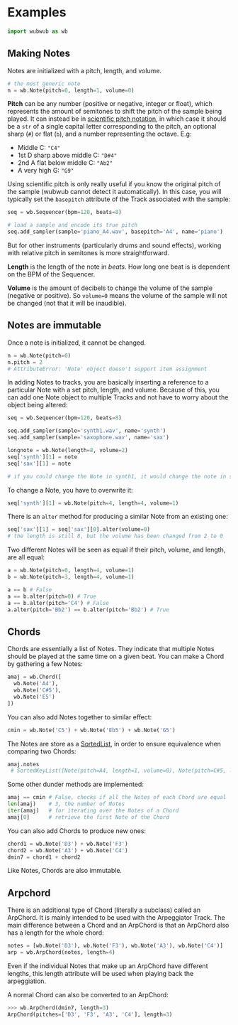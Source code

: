 # Examples

```python
import wubwub as wb
```

## Making Notes

Notes are initialized with a pitch, length, and volume.

```python
# the most generic note
n = wb.Note(pitch=0, length=1, volume=0)
```

**Pitch** can be any number (positive or negative, integer or float), which represents the amount of semitones to shift the pitch of the sample being played.  It can instead be in [scientific pitch notation](https://en.wikipedia.org/wiki/Scientific_pitch_notation), in which case it should be a `str` of a single capital letter corresponding to the pitch, an optional sharp (`#`) or flat (`b`), and a number representing the octave.  E.g:

- Middle C: `"C4"`
- 1st D sharp above middle C: `"D#4"`
- 2nd A flat below middle C: `"Ab2"`
- A very high G: `"G9"`

Using scientific pitch is only really useful if you know the original pitch of the sample (wubwub cannot detect it automatically).  In this case, you will typically set the `basepitch` attribute of the Track associated with the sample:

```python
seq = wb.Sequencer(bpm=120, beats=8)

# load a sample and encode its true pitch
seq.add_sampler(sample='piano_A4.wav', basepitch='A4', name='piano')
```

But for other instruments (particularly drums and sound effects), working with relative pitch in semitones is more straightforward.

**Length** is the length of the note in *beats*.  How long one beat is is dependent on the BPM of the Sequencer.

**Volume** is the amount of decibels to change the volume of the sample (negative or positive).  So `volume=0` means the volume of the sample will not be changed (not that it will be inaudible).

## Notes are immutable

Once a note is initialized, it cannot be changed.

```python
n = wb.Note(pitch=0)
n.pitch = 2
# AttributeError: 'Note' object doesn't support item assignment
```

In adding Notes to tracks, you are basically inserting a reference to a particular Note with a set pitch, length, and volume.  Because of this, you can add one Note object to multiple Tracks and not have to worry about the object being altered:

```python
seq = wb.Sequencer(bpm=120, beats=8)

seq.add_sampler(sample='synth1.wav', name='synth')
seq.add_sampler(sample='saxophone.wav', name='sax')

longnote = wb.Note(length=8, volume=2)
seq['synth'][1] = note
seq['sax'][1] = note

# if you could change the Note in synth1, it would change the note in synth2
```

To change a Note, you have to overwrite it:

```python
seq['synth'][1] = wb.Note(pitch=4, length=4, volume=1)
```

There is an `alter` method for producing a similar Note from an existing one:

```python
seq['sax'][1] = seq['sax'][0].alter(volume=0)
# the length is still 8, but the volume has been changed from 2 to 0
```

Two different Notes will be seen as equal if their pitch, volume, and length, are all equal:

```python
a = wb.Note(pitch=0, length=4, volume=1)
b = wb.Note(pitch=3, length=4, volume=1)

a == b # False
a == b.alter(pitch=0) # True
a == b.alter(pitch='C4') # False
a.alter(pitch='Bb2') == b.alter(pitch='Bb2') # True
```

## Chords

Chords are essentially a list of Notes.  They indicate that multiple Notes should be played at the same time on a given beat.  You can make a Chord by gathering a few Notes:

```python
amaj = wb.Chord([
  wb.Note('A4'),
  wb.Note('C#5'),
  wb.Note('E5')
])
```

You can also add Notes together to similar effect:

```python
cmin = wb.Note('C5') + wb.Note('Eb5') + wb.Note('G5')
```

The Notes are store as a [SortedList](http://www.grantjenks.com/docs/sortedcontainers/sortedlist.html), in order to ensure equivalence when comparing two Chords:

```python
amaj.notes
 # SortedKeyList([Note(pitch=A4, length=1, volume=0), Note(pitch=C#5, length=1, volume=0), Note(pitch=E5, length=1, volume=0)], key=<function Chord.__init__.<locals>.keyfunc at 0x7fb6edc03430>)
```

Some other dunder methods are implemented:

```python
amaj == cmin # False, checks if all the Notes of each Chord are equal
len(amaj)    # 3, the number of Notes
iter(amaj)   # for iterating over the Notes of a Chord
amaj[0]      # retrieve the first Note of the Chord
```

You can also add Chords to produce new ones:

```python
chord1 = wb.Note('D3') + wb.Note('F3')
chord2 = wb.Note('A3') + wb.Note('C4')
dmin7 = chord1 + chord2
```

Like Notes, Chords are also immutable.

## Arpchord

There is an additional type of Chord (literally a subclass) called an ArpChord.  It is mainly intended to be used with the Arpeggiator Track.  The main difference between a Chord and an ArpChord is that an ArpChord also has a length for the whole chord:

```python
notes = [wb.Note('D3'), wb.Note('F3'), wb.Note('A3'), wb.Note('C4')]
arp = wb.ArpChord(notes, length=4)
```

Even if the individual Notes that make up an ArpChord have different lengths, this length attribute will be used when playing back the arpeggiation.

A normal Chord can also be converted to an ArpChord:

```python
>>> wb.ArpChord(dmin7, length=3)
ArpChord(pitches=['D3', 'F3', 'A3', 'C4'], length=3)
```
